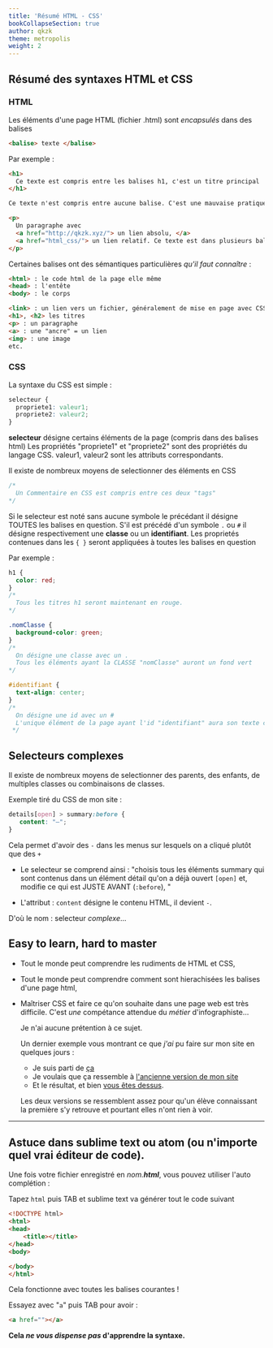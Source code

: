 ```yaml
---
title: 'Résumé HTML - CSS'
bookCollapseSection: true
author: qkzk
theme: metropolis
weight: 2
---
```



## Résumé des syntaxes HTML et CSS

### HTML

Les éléments d'une page HTML (fichier .html) sont _encapsulés_ dans des balises

~~~html
<balise> texte </balise>
~~~

Par exemple :

~~~html
<h1>
  Ce texte est compris entre les balises h1, c'est un titre principal
</h1>

Ce texte n'est compris entre aucune balise. C'est une mauvaise pratique

<p>
  Un paragraphe avec
  <a href="http://qkzk.xyz/"> un lien absolu, </a>
  <a href="html_css/"> un lien relatif. Ce texte est dans plusieurs balises. </a>
</p>
~~~

Certaines balises ont des sémantiques particulières _qu'il faut connaître_ :

~~~html
<html> : le code html de la page elle même
<head> : l'entête
<body> : le corps

<link> : un lien vers un fichier, généralement de mise en page avec CSS
<h1>, <h2> les titres
<p> : un paragraphe
<a> : une "ancre" = un lien
<img> : une image
etc.
~~~

### CSS

La syntaxe du CSS est simple :

~~~css
selecteur {
  propriete1: valeur1;
  propriete2: valeur2;
}
~~~

**selecteur** désigne certains éléments de la page (compris dans des balises html)
Les propriétés "propriete1" et "propriete2" sont des propriétés du langage CSS.
valeur1, valeur2 sont les attributs correspondants.

Il existe de nombreux moyens de selectionner des éléments en CSS

~~~css
/*
  Un Commentaire en CSS est compris entre ces deux "tags"
*/
~~~


Si le selecteur est noté sans aucune symbole le précédant il désigne TOUTES les
balises en question.
S'il est précédé d'un symbole `.` ou `#` il désigne respectivement une **classe**
ou un **identifiant**.
Les proprietés contenues dans les `{ }` seront appliquées à toutes les balises
en question

Par exemple :

~~~css
h1 {
  color: red;
}
/*
  Tous les titres h1 seront maintenant en rouge.
*/

.nomClasse {
  background-color: green;
}
/*
  On désigne une classe avec un .
  Tous les éléments ayant la CLASSE "nomClasse" auront un fond vert
*/

#identifiant {
  text-align: center;
}
/*
  On désigne une id avec un #
  L'unique élément de la page ayant l'id "identifiant" aura son texte centré
 */
~~~

## Selecteurs complexes

Il existe de nombreux moyens de selectionner des parents, des enfants, de
multiples classes ou combinaisons de classes.

Exemple tiré du CSS de mon site :

~~~css
details[open] > summary:before {
   content: "–";
}
~~~

Cela permet d'avoir des `-` dans les menus sur lesquels on a cliqué plutôt que
des `+`

* Le selecteur se comprend ainsi :
    "choisis tous les éléments summary qui sont contenus dans un élément détail
    qu'on a déjà ouvert `[open]` et, modifie ce qui est JUSTE AVANT (`:before`), "

* L'attribut : `content` désigne le contenu HTML, il devient `-`.

D'où le nom : selecteur _complexe_...

## Easy to learn, hard to master

* Tout le monde peut comprendre les rudiments de HTML et CSS,
* Tout le monde peut comprendre comment sont hierachisées les balises d'une page html,
* Maîtriser CSS et faire ce qu'on souhaite dans une page web est très difficile.
    C'est _une_ compétance attendue du _métier_ d'infographiste...

    Je n'ai aucune prétention à ce sujet.

    Un dernier exemple vous montrant ce que _j'ai_ pu faire sur mon site en quelques jours :
    * Je suis parti de [ça](https://themes.gohugo.io/themes/hugo-book/)
    * Je voulais que ça ressemble à [l'ancienne version de mon site ](http://qkzk.free.fr/)
    * Et le résultat, et bien [vous êtes dessus](http://qkzk.xyz).

  Les deux versions se ressemblent assez pour qu'un élève connaissant
  la première s'y retrouve et pourtant elles n'ont rien à voir.

---

## Astuce dans sublime text ou atom (ou n'importe quel vrai éditeur de code).

Une fois votre fichier enregistré en _nom.**html**_, vous pouvez utiliser l'auto
complétion :

Tapez `html` puis TAB et sublime text va générer tout le code suivant

~~~html
<!DOCTYPE html>
<html>
<head>
	<title></title>
</head>
<body>

</body>
</html>
~~~

Cela fonctionne avec toutes les balises courantes !

Essayez avec "`a`" puis TAB pour avoir :

~~~html
<a href=""></a>
~~~

**Cela _ne vous dispense pas_ d'apprendre la syntaxe.**
